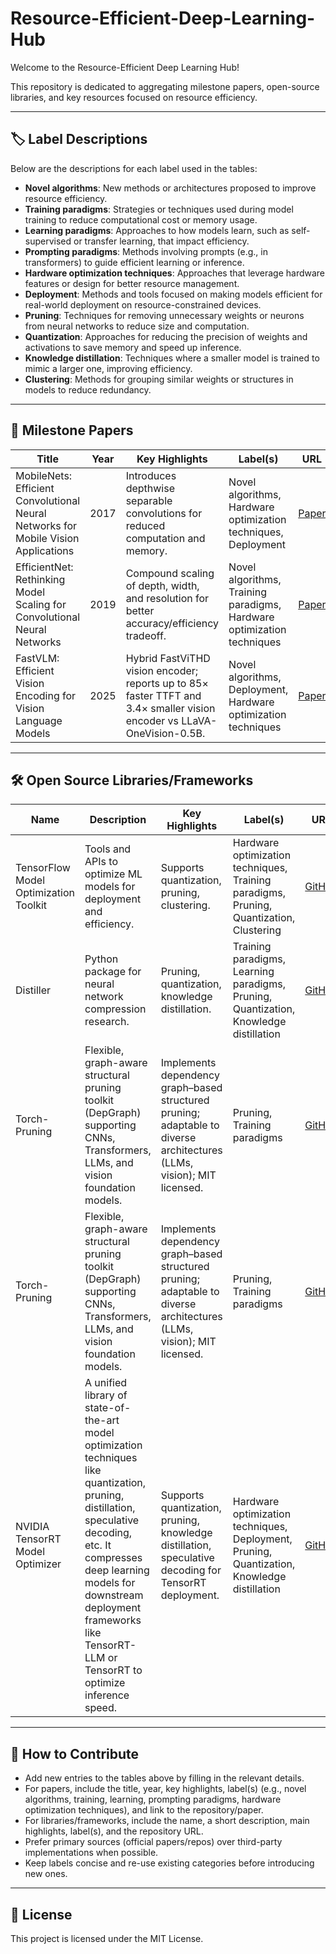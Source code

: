 # Resource-Efficient-Deep-Learning-Hub

Welcome to the Resource-Efficient Deep Learning Hub!  

This repository is dedicated to aggregating milestone papers, open-source libraries, and key resources focused on resource efficiency.

---

## 🏷️ Label Descriptions

Below are the descriptions for each label used in the tables:

- **Novel algorithms**: New methods or architectures proposed to improve resource efficiency.
- **Training paradigms**: Strategies or techniques used during model training to reduce computational cost or memory usage.
- **Learning paradigms**: Approaches to how models learn, such as self-supervised or transfer learning, that impact efficiency.
- **Prompting paradigms**: Methods involving prompts (e.g., in transformers) to guide efficient learning or inference.
- **Hardware optimization techniques**: Approaches that leverage hardware features or design for better resource management.
- **Deployment**: Methods and tools focused on making models efficient for real-world deployment on resource-constrained devices.
- **Pruning**: Techniques for removing unnecessary weights or neurons from neural networks to reduce size and computation.
- **Quantization**: Approaches for reducing the precision of weights and activations to save memory and speed up inference.
- **Knowledge distillation**: Techniques where a smaller model is trained to mimic a larger one, improving efficiency.
- **Clustering**: Methods for grouping similar weights or structures in models to reduce redundancy.

---

## 📄 Milestone Papers

| Title | Year | Key Highlights | Label(s) | URL |
|-------|------|----------------|----------|------------------|
| MobileNets: Efficient Convolutional Neural Networks for Mobile Vision Applications | 2017 | Introduces depthwise separable convolutions for reduced computation and memory. | Novel algorithms, Hardware optimization techniques, Deployment | [Paper](https://arxiv.org/abs/1704.04861) |
| EfficientNet: Rethinking Model Scaling for Convolutional Neural Networks | 2019 | Compound scaling of depth, width, and resolution for better accuracy/efficiency tradeoff. | Novel algorithms, Training paradigms, Hardware optimization techniques | [Paper](https://arxiv.org/abs/1905.11946) |
| FastVLM: Efficient Vision Encoding for Vision Language Models | 2025 | Hybrid FastViTHD vision encoder; reports up to 85× faster TTFT and 3.4× smaller vision encoder vs LLaVA-OneVision-0.5B. | Novel algorithms, Deployment, Hardware optimization techniques |[Paper](https://arxiv.org/abs/2412.13303)|

---

## 🛠️ Open Source Libraries/Frameworks

| Name | Description | Key Highlights | Label(s) | URL |
|------|-------------|----------------|----------|------------------|
| TensorFlow Model Optimization Toolkit | Tools and APIs to optimize ML models for deployment and efficiency. | Supports quantization, pruning, clustering. | Hardware optimization techniques, Training paradigms, Pruning, Quantization, Clustering | [GitHub](https://github.com/tensorflow/model-optimization) |
| Distiller | Python package for neural network compression research. | Pruning, quantization, knowledge distillation. | Training paradigms, Learning paradigms, Pruning, Quantization, Knowledge distillation | [GitHub](https://github.com/IntelLabs/distiller) |
| Torch-Pruning | Flexible, graph-aware structural pruning toolkit (DepGraph) supporting CNNs, Transformers, LLMs, and vision foundation models. | Implements dependency graph–based structured pruning; adaptable to diverse architectures (LLMs, vision); MIT licensed. | Pruning, Training paradigms | [GitHub](https://github.com/VainF/Torch-Pruning) |
| Torch-Pruning | Flexible, graph-aware structural pruning toolkit (DepGraph) supporting CNNs, Transformers, LLMs, and vision foundation models. | Implements dependency graph–based structured pruning; adaptable to diverse architectures (LLMs, vision); MIT licensed. | Pruning, Training paradigms | [GitHub](https://github.com/VainF/Torch-Pruning) |
| NVIDIA TensorRT Model Optimizer | A unified library of state-of-the-art model optimization techniques like quantization, pruning, distillation, speculative decoding, etc. It compresses deep learning models for downstream deployment frameworks like TensorRT-LLM or TensorRT to optimize inference speed. | Supports quantization, pruning, knowledge distillation, speculative decoding for TensorRT deployment. | Hardware optimization techniques, Deployment, Pruning, Quantization, Knowledge distillation |  [GitHub](https://github.com/NVIDIA/TensorRT-Model-Optimizer) |

---

## 🚀 How to Contribute

- Add new entries to the tables above by filling in the relevant details.
- For papers, include the title, year, key highlights, label(s) (e.g., novel algorithms, training, learning, prompting paradigms, hardware optimization techniques), and link to the repository/paper.
- For libraries/frameworks, include the name, a short description, main highlights, label(s), and the repository URL.
- Prefer primary sources (official papers/repos) over third-party implementations when possible.
- Keep labels concise and re-use existing categories before introducing new ones.

---

## 📜 License

This project is licensed under the MIT License.
